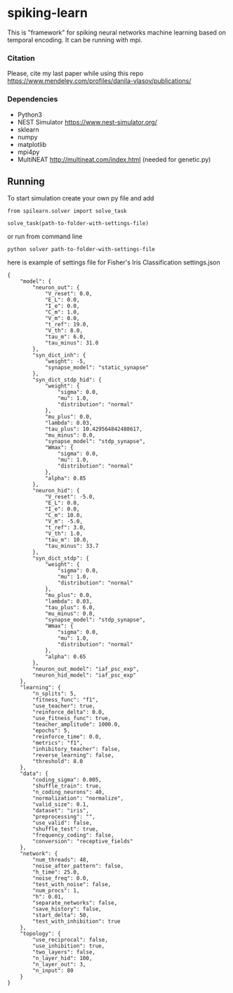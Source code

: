 # spiking-learn
This is "framework" for spiking neural networks machine learning based on temporal encoding.
It can be running with mpi.

### Citation
Please, cite my last paper while using this repo https://www.mendeley.com/profiles/danila-vlasov/publications/

### Dependencies
  * Python3
  * NEST Simulator https://www.nest-simulator.org/
  * sklearn
  * numpy
  * matplotlib
  * mpi4py
  * MultiNEAT http://multineat.com/index.html (needed for genetic.py)

## Running
To start simulation create your own py file and add

```
from spilearn.solver import solve_task

solve_task(path-to-folder-with-settings-file)
```


or run from command line

```
python solver path-to-folder-with-settings-file
```

here is example of settings file for Fisher's Iris Classification settings.json 

```
{
    "model": {
        "neuron_out": {
            "V_reset": 0.0,
            "E_L": 0.0,
            "I_e": 0.0,
            "C_m": 1.0,
            "V_m": 0.0,
            "t_ref": 19.0,
            "V_th": 8.0,
            "tau_m": 6.0,
            "tau_minus": 31.0
        },
        "syn_dict_inh": {
            "weight": -5,
            "synapse_model": "static_synapse"
        },
        "syn_dict_stdp_hid": {
            "weight": {
                "sigma": 0.0,
                "mu": 1.0,
                "distribution": "normal"
            },
            "mu_plus": 0.0,
            "lambda": 0.03,
            "tau_plus": 10.429564842488617,
            "mu_minus": 0.0,
            "synapse_model": "stdp_synapse",
            "Wmax": {
                "sigma": 0.0,
                "mu": 1.0,
                "distribution": "normal"
            },
            "alpha": 0.85
        },
        "neuron_hid": {
            "V_reset": -5.0,
            "E_L": 0.0,
            "I_e": 0.0,
            "C_m": 10.0,
            "V_m": -5.0,
            "t_ref": 3.0,
            "V_th": 1.0,
            "tau_m": 10.0,
            "tau_minus": 33.7
        },
        "syn_dict_stdp": {
            "weight": {
                "sigma": 0.0,
                "mu": 1.0,
                "distribution": "normal"
            },
            "mu_plus": 0.0,
            "lambda": 0.03,
            "tau_plus": 6.0,
            "mu_minus": 0.0,
            "synapse_model": "stdp_synapse",
            "Wmax": {
                "sigma": 0.0,
                "mu": 1.0,
                "distribution": "normal"
            },
            "alpha": 0.65
        },
        "neuron_out_model": "iaf_psc_exp",
        "neuron_hid_model": "iaf_psc_exp"
    },
    "learning": {
        "n_splits": 5,
        "fitness_func": "f1",
        "use_teacher": true,
        "reinforce_delta": 0.0,
        "use_fitness_func": true,
        "teacher_amplitude": 1000.0,
        "epochs": 5,
        "reinforce_time": 0.0,
        "metrics": "f1",
        "inhibitory_teacher": false,
        "reverse_learning": false,
        "threshold": 8.0
    },
    "data": {
        "coding_sigma": 0.005,
        "shuffle_train": true,
        "n_coding_neurons": 40,
        "normalization": "normalize",
        "valid_size": 0.1,
        "dataset": "iris",
        "preprocessing": "",
        "use_valid": false,
        "shuffle_test": true,
        "frequency_coding": false,
        "conversion": "receptive_fields"
    },
    "network": {
        "num_threads": 48,
        "noise_after_pattern": false,
        "h_time": 25.0,
        "noise_freq": 0.0,
        "test_with_noise": false,
        "num_procs": 1,
        "h": 0.01,
        "separate_networks": false,
        "save_history": false,
        "start_delta": 50,
        "test_with_inhibition": true
    },
    "topology": {
        "use_reciprocal": false,
        "use_inhibition": true,
        "two_layers": false,
        "n_layer_hid": 100,
        "n_layer_out": 3,
        "n_input": 80
    }
}

```

